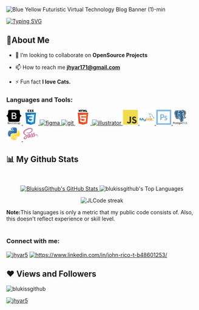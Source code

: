 ![Blue Yellow Futuristic Virtual Technology Blog Banner (1)-min](https://user-images.githubusercontent.com/122438666/212892915-70d4952a-6e93-4194-95e0-ccffd4c9fdeb.png)


[![Typing SVG](https://readme-typing-svg.demolab.com?font=Fira+Code&pause=1000&width=435&lines=Hi%2C+I'm+John+Rico+Tresvalles;A+passionate+Web+developer+from+PH)](https://git.io/typing-svg)


##  👩About Me



- 👯 I’m looking to collaborate on **OpenSource Projects**

- 📫 How to reach me **jhyar171@gmail.com**

- ⚡ Fun fact **I love Cats.**

<h3 align="left">Languages and Tools:</h3>
<p align="left"> <a href="https://getbootstrap.com" target="_blank" rel="noreferrer"> <img src="https://raw.githubusercontent.com/devicons/devicon/master/icons/bootstrap/bootstrap-plain-wordmark.svg" alt="bootstrap" width="40" height="40"/> </a> <a href="https://www.w3schools.com/css/" target="_blank" rel="noreferrer"> <img src="https://raw.githubusercontent.com/devicons/devicon/master/icons/css3/css3-original-wordmark.svg" alt="css3" width="40" height="40"/> </a> <a href="https://www.figma.com/" target="_blank" rel="noreferrer"> <img src="https://www.vectorlogo.zone/logos/figma/figma-icon.svg" alt="figma" width="40" height="40"/> </a> <a href="https://git-scm.com/" target="_blank" rel="noreferrer"> <img src="https://www.vectorlogo.zone/logos/git-scm/git-scm-icon.svg" alt="git" width="40" height="40"/> </a> <a href="https://www.w3.org/html/" target="_blank" rel="noreferrer"> <img src="https://raw.githubusercontent.com/devicons/devicon/master/icons/html5/html5-original-wordmark.svg" alt="html5" width="40" height="40"/> </a> <a href="https://www.adobe.com/in/products/illustrator.html" target="_blank" rel="noreferrer"> <img src="https://www.vectorlogo.zone/logos/adobe_illustrator/adobe_illustrator-icon.svg" alt="illustrator" width="40" height="40"/> </a> <a href="https://developer.mozilla.org/en-US/docs/Web/JavaScript" target="_blank" rel="noreferrer"> <img src="https://raw.githubusercontent.com/devicons/devicon/master/icons/javascript/javascript-original.svg" alt="javascript" width="40" height="40"/> </a> <a href="https://www.mysql.com/" target="_blank" rel="noreferrer"> <img src="https://raw.githubusercontent.com/devicons/devicon/master/icons/mysql/mysql-original-wordmark.svg" alt="mysql" width="40" height="40"/> </a> <a href="https://www.photoshop.com/en" target="_blank" rel="noreferrer"> <img src="https://raw.githubusercontent.com/devicons/devicon/master/icons/photoshop/photoshop-line.svg" alt="photoshop" width="40" height="40"/> </a> <a href="https://www.postgresql.org" target="_blank" rel="noreferrer"> <img src="https://raw.githubusercontent.com/devicons/devicon/master/icons/postgresql/postgresql-original-wordmark.svg" alt="postgresql" width="40" height="40"/> </a> <a href="https://www.python.org" target="_blank" rel="noreferrer"> <img src="https://raw.githubusercontent.com/devicons/devicon/master/icons/python/python-original.svg" alt="python" width="40" height="40"/> </a> <a href="https://sass-lang.com" target="_blank" rel="noreferrer"> <img src="https://raw.githubusercontent.com/devicons/devicon/master/icons/sass/sass-original.svg" alt="sass" width="40" height="40"/> </a> </p>
    

## 📊 My Github Stats
<br/>
<p align="center">
          <a href="https://awesome-github-stats.azurewebsites.net/index.html??cardType=github&theme=react&preferLogin=false&Border=2DCDDF">    <img  alt="BlukissGithub's GitHub Stats" src="https://awesome-github-stats.azurewebsites.net/user-stats/BlukissGithub?cardType=github&theme=react&preferLogin=false&Border=2DCDDF" />  </a>  </a>
<a><img alt="blukissgithub's Top Languages" src="https://github-readme-stats-sigma-five.vercel.app/api/top-langs/?username=blukissgithub&langs_count=8&count_private=true&layout=compact&theme=react&hide_border=true&bg_color=1A0000&text_color=2DCDDF" /></a>
 </p>
<p align="center">
   <a>
<img title="Github Streaks" alt="JLCode streak" src="http://github-readme-streak-stats.herokuapp.com?user=blukissgithub&theme=react&border=2DCDDF&sideNums=2DCDDF"/>
    </a>
</p>



<b>Note:</b>This languages is only a metric that my public code consists of. Also, this doesn't reflect experience or skill level.
<br/>
<br/>

<h3 align="left">Connect with me:</h3>
<p align="left">
<a href="https://twitter.com/jhyar5" target="blank"><img align="center" src="https://raw.githubusercontent.com/rahuldkjain/github-profile-readme-generator/master/src/images/icons/Social/twitter.svg" alt="jhyar5" height="30" width="40" /></a>
<a href="https://linkedin.com/in/https://www.linkedin.com/in/john-rico-t-b48601253/" target="blank"><img align="center" src="https://raw.githubusercontent.com/rahuldkjain/github-profile-readme-generator/master/src/images/icons/Social/linked-in-alt.svg" alt="https://www.linkedin.com/in/john-rico-t-b48601253/" height="30" width="40" /></a>
</p>

</p>

## ❤ Views and Followers

<p align="left"> <img src="https://komarev.com/ghpvc/?username=blukissgithub&label=Profile%20views&color=0e75b6&style=flat" alt="blukissgithub" /> </p>

<p align="left"> <a href="https://twitter.com/jhyar5" target="blank"><img src="https://img.shields.io/twitter/follow/jhyar5?logo=twitter&style=for-the-badge" alt="jhyar5" /></a> </p>
